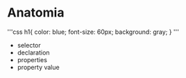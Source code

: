 # Anatomia

'''css
h1{
    color: blue;
    font-size: 60px;
    background: gray;
}
'''


* selector
* declaration
* properties
* property value